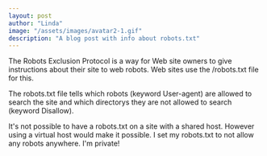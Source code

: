 ```yaml
---
layout: post
author: "Linda"
image: "/assets/images/avatar2-1.gif"
description: "A blog post with info about robots.txt"
---
```


The Robots Exclusion Protocol is a way for Web site owners to give instructions about their site to web robots. Web sites use the /robots.txt file for this.

The robots.txt file tells which robots (keyword User-agent) are allowed to search the site and which directorys they are not allowed to search (keyword Disallow).

It's not possible to have a robots.txt on a site with a shared host. However using a virtual host would make it possible. I set my robots.txt to not allow any robots anywhere. I'm private!